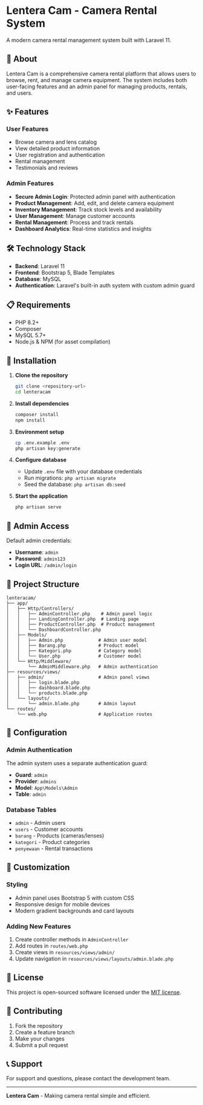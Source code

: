 # Lentera Cam - Camera Rental System

A modern camera rental management system built with Laravel 11.

## 🎯 About

Lentera Cam is a comprehensive camera rental platform that allows users to browse, rent, and manage camera equipment. The system includes both user-facing features and an admin panel for managing products, rentals, and users.

## ✨ Features

### User Features
- Browse camera and lens catalog
- View detailed product information
- User registration and authentication
- Rental management
- Testimonials and reviews

### Admin Features
- **Secure Admin Login**: Protected admin panel with authentication
- **Product Management**: Add, edit, and delete camera equipment
- **Inventory Management**: Track stock levels and availability
- **User Management**: Manage customer accounts
- **Rental Management**: Process and track rentals
- **Dashboard Analytics**: Real-time statistics and insights

## 🛠️ Technology Stack

- **Backend**: Laravel 11
- **Frontend**: Bootstrap 5, Blade Templates
- **Database**: MySQL
- **Authentication**: Laravel's built-in auth system with custom admin guard

## 📋 Requirements

- PHP 8.2+
- Composer
- MySQL 5.7+
- Node.js & NPM (for asset compilation)

## 🚀 Installation

1. **Clone the repository**
   ```bash
   git clone <repository-url>
   cd lenteracam
   ```

2. **Install dependencies**
   ```bash
   composer install
   npm install
   ```

3. **Environment setup**
   ```bash
   cp .env.example .env
   php artisan key:generate
   ```

4. **Configure database**
   - Update `.env` file with your database credentials
   - Run migrations: `php artisan migrate`
   - Seed the database: `php artisan db:seed`

5. **Start the application**
   ```bash
   php artisan serve
   ```

## 🔐 Admin Access

Default admin credentials:
- **Username**: `admin`
- **Password**: `admin123`
- **Login URL**: `/admin/login`

## 📁 Project Structure

```
lenteracam/
├── app/
│   ├── Http/Controllers/
│   │   ├── AdminController.php    # Admin panel logic
│   │   ├── LandingController.php  # Landing page
│   │   ├── ProductController.php  # Product management
│   │   └── DashboardController.php
│   ├── Models/
│   │   ├── Admin.php             # Admin user model
│   │   ├── Barang.php            # Product model
│   │   ├── Kategori.php          # Category model
│   │   └── User.php              # Customer model
│   └── Http/Middleware/
│       └── AdminMiddleware.php   # Admin authentication
├── resources/views/
│   ├── admin/                    # Admin panel views
│   │   ├── login.blade.php
│   │   ├── dashboard.blade.php
│   │   └── products.blade.php
│   └── layouts/
│       └── admin.blade.php       # Admin layout
└── routes/
    └── web.php                   # Application routes
```

## 🔧 Configuration

### Admin Authentication
The admin system uses a separate authentication guard:
- **Guard**: `admin`
- **Provider**: `admins`
- **Model**: `App\Models\Admin`
- **Table**: `admin`

### Database Tables
- `admin` - Admin users
- `users` - Customer accounts
- `barang` - Products (cameras/lenses)
- `kategori` - Product categories
- `penyewaan` - Rental transactions

## 🎨 Customization

### Styling
- Admin panel uses Bootstrap 5 with custom CSS
- Responsive design for mobile devices
- Modern gradient backgrounds and card layouts

### Adding New Features
1. Create controller methods in `AdminController`
2. Add routes in `routes/web.php`
3. Create views in `resources/views/admin/`
4. Update navigation in `resources/views/layouts/admin.blade.php`

## 📝 License

This project is open-sourced software licensed under the [MIT license](https://opensource.org/licenses/MIT).

## 🤝 Contributing

1. Fork the repository
2. Create a feature branch
3. Make your changes
4. Submit a pull request

## 📞 Support

For support and questions, please contact the development team.

---

**Lentera Cam** - Making camera rental simple and efficient.
